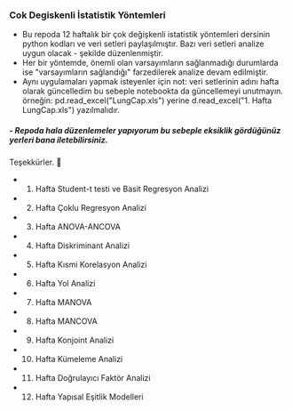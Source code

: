 ### Cok Degiskenli İstatistik Yöntemleri
- Bu repoda 12 haftalık bir çok değişkenli istatistik yöntemleri dersinin python kodları ve veri setleri paylaşılmıştır. Bazı veri setleri analize uygun olacak - şekilde düzenlenmiştir. 
- Her bir yöntemde, önemli olan varsayımların sağlanmadığı durumlarda ise "varsayımların sağlandığı" farzedilerek analize devam edilmiştir. 
- Aynı uygulamaları yapmak isteyenler için not:
veri setlerinin adını hafta olarak güncelledim bu sebeple notebookta da güncellemeyi unutmayın. 
örneğin: pd.read_excel("LungCap.xls") yerine d.read_excel("1. Hafta LungCap.xls") yazılmalıdır.

##### - Repoda hala düzenlemeler yapıyorum bu sebeple eksiklik gördüğünüz yerleri bana iletebilirsiniz. 

Teşekkürler. 🤗

* 1. Hafta	     Student-t testi ve Basit Regresyon Analizi
* 2. Hafta	     Çoklu Regresyon Analizi
* 3. Hafta	     ANOVA-ANCOVA
* 4. Hafta	     Diskriminant Analizi
* 5. Hafta	     Kısmi Korelasyon Analizi
* 6. Hafta	     Yol Analizi
* 7. Hafta	     MANOVA
* 8. Hafta 	   MANCOVA
* 9. Hafta 	   Konjoint Analizi
* 10. Hafta	   Kümeleme Analizi
* 11. Hafta	   Doğrulayıcı Faktör Analizi
* 12. Hafta	   Yapısal Eşitlik Modelleri
